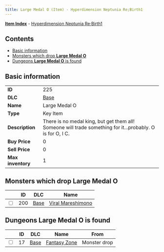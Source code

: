 ```yaml
---
title: Large Medal O (Item) - Hyperdimension Neptunia Re;Birth1
---
```


[**Item Index**](/neptunia/rb1/item/index.html) - [Hyperdimension Neptunia Re;Birth1](/neptunia/rb1)

## Contents

- [Basic information](#basic-information)
- [Monsters which drop **Large Medal O**](#monsters-which-drop-large-medal-o)
- [Dungeons **Large Medal O** is found](#dungeons-large-medal-o-is-found)

## Basic information

|   |   |
| -- | -- |
| **ID** | 225 |
| **DLC** | [Base](/neptunia/rb1/dlc/1-base.html) |
| **Name** | Large Medal O |
| **Type** | Key Item |
| **Description** | There is no medal king, but get them all! Someone will trade something for it...probably. O is for O, I C. |
| **Buy Price** | 0 |
| **Sell Price** | 0 |
| **Max inventory** | 1 |


## Monsters which drop **Large Medal O**

|    | ID | DLC | Name |
| -- | -- | --- | ---- |
| <input type="checkbox" id="rb1-monster-1-200" class="trackbox" /> | 200 | [Base](/neptunia/rb1/dlc/1-base.html) | [Viral Mareshimono](/neptunia/rb1/monster/1-200-viral-mareshimono.html) |


## Dungeons **Large Medal O** is found

|    | ID | DLC | Name | From |
| -- | -- | --- | ---- | ---- |
| <input type="checkbox" id="rb1-dungeon-1-17" class="trackbox" /> | 17 | [Base](/neptunia/rb1/dlc/1-base.html) | [Fantasy Zone](/neptunia/rb1/dungeon/1-17-fantasy-zone.html) | Monster drop |
